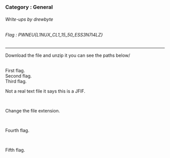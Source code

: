### Category : General
###### Write-ups by drewbyte
###### Flag : PWNEU{L1NUX_CL1_15_50_ESS3N7I4LZ}
---
Download the file and unzip it you can see the paths below/


<br>
<img src="https://github.com/drew-byte/pwneu-writeups/blob/main/00x8%20saved%20images/Pasted%20image%2020240320085530.png" alt="">
 <br>
First flag.



<br>
<img src="https://github.com/drew-byte/pwneu-writeups/blob/main/00x8%20saved%20images/Pasted%20image%2020240320085636.png" alt="">
 <br>
Second flag.



<br>
<img src="https://github.com/drew-byte/pwneu-writeups/blob/main/00x8%20saved%20images/Pasted%20image%2020240320085718.png" alt="">
 <br>
Third flag.



<br>
<img src="https://github.com/drew-byte/pwneu-writeups/blob/main/00x8%20saved%20images/Pasted%20image%2020240320091857.png" alt="">
 <br>

Not a real text file it says this is a JFIF.



<br>
<img src="https://github.com/drew-byte/pwneu-writeups/blob/main/00x8%20saved%20images/Pasted%20image%2020240320091939.png" alt="">
 <br>

Change the file extension.


<br>
<img src="https://github.com/drew-byte/pwneu-writeups/blob/main/00x8%20saved%20images/Pasted%20image%2020240320092226.png" alt="">
 <br>

Fourth flag.


<br>
<img src="https://github.com/drew-byte/pwneu-writeups/blob/main/00x8%20saved%20images/Pasted%20image%2020240320090049.png" alt="">
 <br>

Fifth flag.


<br>
<img src="https://github.com/drew-byte/pwneu-writeups/blob/main/00x8%20saved%20images/Pasted%20image%2020240321153335.png" alt="">
 <br>
